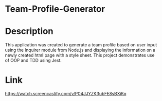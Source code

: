 # Team-Profile-Generator

# Description
This application was created to generate a team profile based on user input using the Inquirer module from Node.js and displaying the information on a newly created html page with a style sheet. This project demonstrates use of OOP and TDD using Jest.

# Link
https://watch.screencastify.com/v/P04JJYZK3ubFE8sBXiKq
